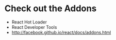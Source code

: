 # Check out the Addons
- React Hot Loader
- React Developer Tools
- http://facebook.github.io/react/docs/addons.html
